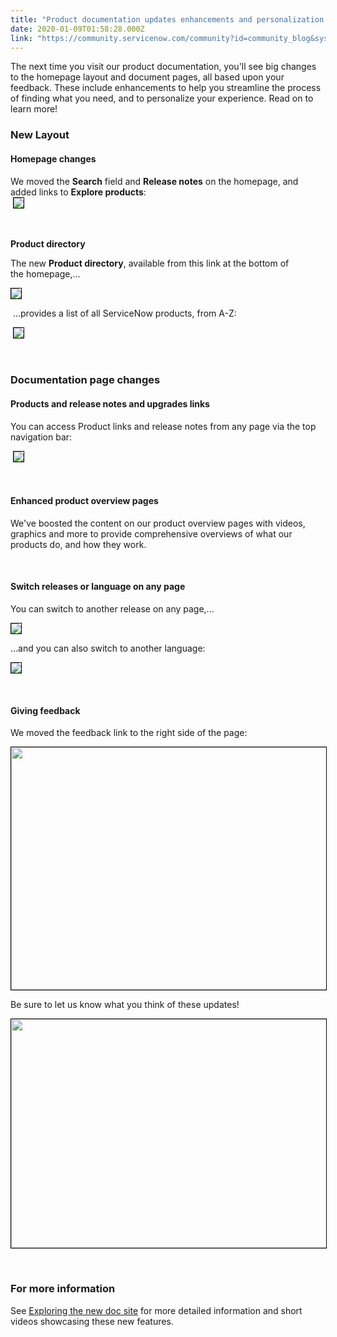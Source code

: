 ```yaml
---
title: "Product documentation updates enhancements and personalization to streamline your experience"
date: 2020-01-09T01:58:28.000Z
link: "https://community.servicenow.com/community?id=community_blog&sys_id=8c477b98dbd64850f7fca851ca9619ef"
---
```

<p>The next time you visit our product documentation, you&#39;ll see big changes to the homepage layout and document pages, all based upon your feedback. These include enhancements to help you streamline the process of finding what you need, and to personalize your experience. Read on to learn more!</p>
<h3>New Layout</h3>
<h4>Homepage changes</h4>
<p>We moved the <strong>Search</strong> field and <strong>Release notes</strong> on the homepage, and added links to <strong>Explore products</strong>:<br /> <img style="max-width: 100%; max-height: 480px; border: 1px solid black;" src="https://community.servicenow.com/a88f14ac1b5a48107a5933f2cd4bcbb7.iix" /></p>
<p> </p>
<p><strong>Product directory</strong></p>
<p>The new <strong>Product directory</strong>, available from this link at the bottom of the homepage,...</p>
<p><img style="max-width: 100%; max-height: 480px; border: 1px solid black;" src="https://community.servicenow.com/edd7dca01b1a48107a5933f2cd4bcb91.iix" /></p>
<p> ...provides a list of all ServiceNow products, from A-Z:</p>
<p> <img style="border: 1px solid black;" src="https://community.servicenow.com/f90998a41b1a48107a5933f2cd4bcb06.iix" /></p>
<p> </p>
<h3>Documentation page changes</h3>
<h4>Products and release notes and upgrades links</h4>
<p>You can access Product links and release notes from any page via the top navigation bar:</p>
<p> <img style="max-width: 100%; max-height: 480px; border: 1px solid black;" src="https://community.servicenow.com/3b6c60bcdb5e08501cd8a345ca9619a7.iix" /></p>
<p> </p>
<h4>Enhanced product overview pages</h4>
<p>We&#39;ve boosted the content on our product overview pages with videos, graphics and more to provide comprehensive overviews of what our products do, and how they work.</p>
<p> </p>
<h4>Switch releases or language on any page</h4>
<p>You can switch to another release on any page,...</p>
<p><img style="max-width: 100%; max-height: 480px; border: 1px solid black;" src="https://community.servicenow.com/5a5878f8db1248501cd8a345ca961964.iix" /></p>
<p>...and you can also switch to another language:</p>
<p><img style="max-width: 100%; max-height: 480px; border: 1px solid black;" src="https://community.servicenow.com/92d630f4db1248501cd8a345ca961910.iix" /></p>
<p> </p>
<h4>Giving feedback</h4>
<p>We moved the feedback link to the right side of the page:</p>
<p><img style="max-width: 100%; max-height: 480px; border: 1px solid black;" src="https://community.servicenow.com/07608938db9248501cd8a345ca961925.iix" width="593" height="388" /></p>
<p>Be sure to let us know what you think of these updates!</p>
<p><img style="max-width: 100%; max-height: 480px; border: 1px solid black;" src="https://community.servicenow.com/f020c974db9248501cd8a345ca96194b.iix" width="591" height="366" /></p>
<p> </p>
<h3>For more information</h3>
<p>See <a href="https://docs.servicenow.com/bundle/using-this-site/page/uts/reference/doc-site-2020-redesign.html" target="_blank" rel="noopener noreferrer nofollow">Exploring the new doc site</a> for more detailed information and short videos showcasing these new features.</p>